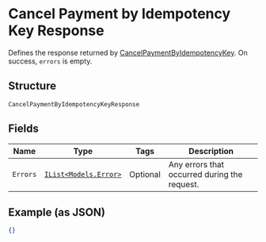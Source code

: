 
# Cancel Payment by Idempotency Key Response

Defines the response returned by
[CancelPaymentByIdempotencyKey](#endpoint-payments-cancelpaymentbyidempotencykey).
On success, `errors` is empty.

## Structure

`CancelPaymentByIdempotencyKeyResponse`

## Fields

| Name | Type | Tags | Description |
|  --- | --- | --- | --- |
| `Errors` | [`IList<Models.Error>`](/doc/models/error.md) | Optional | Any errors that occurred during the request. |

## Example (as JSON)

```json
{}
```

